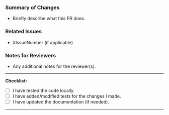 ### Summary of Changes

- Briefly describe what this PR does.

### Related Issues

- #IssueNumber (if applicable)

### Notes for Reviewers

- Any additional notes for the reviewer(s).

---

**Checklist:**

- [ ] I have tested the code locally.
- [ ] I have added/modified tests for the changes I made.
- [ ] I have updated the documentation (if needed).

---
